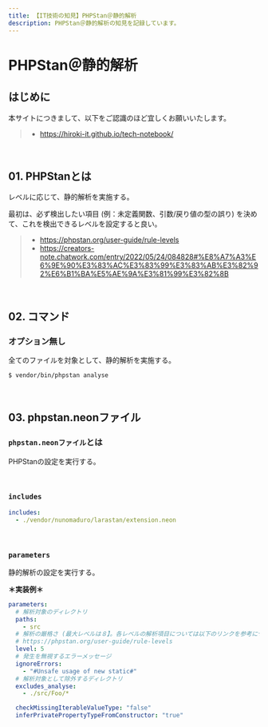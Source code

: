 ```yaml
---
title: 【IT技術の知見】PHPStan＠静的解析
description: PHPStan＠静的解析の知見を記録しています。
---
```


# PHPStan＠静的解析

## はじめに

本サイトにつきまして、以下をご認識のほど宜しくお願いいたします。

> - https://hiroki-it.github.io/tech-notebook/

<br>

## 01. PHPStanとは

レベルに応じて、静的解析を実施する。

最初は、必ず検出したい項目 (例：未定義関数、引数/戻り値の型の誤り) を決めて、これを検出できるレベルを設定すると良い。

> - https://phpstan.org/user-guide/rule-levels
> - https://creators-note.chatwork.com/entry/2022/05/24/084828#%E8%A7%A3%E6%9E%90%E3%83%AC%E3%83%99%E3%83%AB%E3%82%92%E6%B1%BA%E5%AE%9A%E3%81%99%E3%82%8B

<br>

## 02. コマンド

### オプション無し

全てのファイルを対象として、静的解析を実施する。

```bash
$ vendor/bin/phpstan analyse
```

<br>

## 03. phpstan.neonファイル

### `phpstan.neonファイル`とは

PHPStanの設定を実行する。

<br>

### `includes`

```yaml
includes:
  - ./vendor/nunomaduro/larastan/extension.neon
```

<br>

### `parameters`

静的解析の設定を実行する。

**＊実装例＊**

```yaml
parameters:
  # 解析対象のディレクトリ
  paths:
    - src
  # 解析の厳格さ (最大レベルは８】。各レベルの解析項目については以下のリンクを参考にせよ。
  # https://phpstan.org/user-guide/rule-levels
  level: 5
  # 発生を無視するエラーメッセージ
  ignoreErrors:
    - "#Unsafe usage of new static#"
  # 解析対象として除外するディレクトリ
  excludes_analyse:
    - ./src/Foo/*

  checkMissingIterableValueType: "false"
  inferPrivatePropertyTypeFromConstructor: "true"
```

<br>
